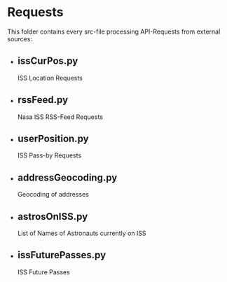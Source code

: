 # Requests
This folder contains every src-file processing API-Requests from external sources:

* ## issCurPos.py
    ISS Location Requests
* ## rssFeed.py
    Nasa ISS RSS-Feed Requests
* ## userPosition.py
    ISS Pass-by Requests
* ## addressGeocoding.py
    Geocoding of addresses 
* ## astrosOnISS.py
     List of Names of Astronauts currently on ISS
* ## issFuturePasses.py
    ISS Future Passes
